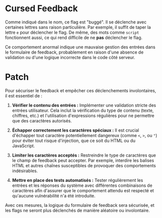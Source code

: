 # Cursed Feedback

Comme indiqué dans le nom, ce flag est "buggé". Il se déclenche avec certaines lettres sans raison particulière. Par exemple, il suffit de taper la lettre `e` pour déclencher le flag. De même, des mots comme `script` fonctionnent aussi, ce qui rend difficile de ne **pas** déclencher le flag.

Ce comportement anormal indique une mauvaise gestion des entrées dans le formulaire de feedback, probablement en raison d'une absence de validation ou d'une logique incorrecte dans le code côté serveur.

# Patch

Pour sécuriser le feedback et empêcher ces déclenchements involontaires, il est essentiel de :

1. **Vérifier le contenu des entrées :** Implémenter une validation stricte des entrées utilisateur. Cela inclut la vérification du type de contenu (texte, chiffres, etc.) et l'utilisation d'expressions régulières pour ne permettre que des caractères autorisés.

2. **Échapper correctement les caractères spéciaux :** Il est crucial d'échapper tout caractère potentiellement dangereux (comme `<`, `>`, ou `"`) pour éviter tout risque d'injection, que ce soit du HTML ou du JavaScript.

3. **Limiter les caractères acceptés :** Restreindre le type de caractères que le champ de feedback peut accepter. Par exemple, interdire les balises HTML et autres chaînes susceptibles de provoquer des comportements indésirables.

4. **Mettre en place des tests automatisés :** Tester régulièrement les entrées et les réponses du système avec différentes combinaisons de caractères afin d'assurer que le comportement attendu est respecté et qu'aucune vulnérabilité n'a été introduite.

Avec ces mesures, la logique du formulaire de feedback sera sécurisée, et les flags ne seront plus déclenchés de manière aléatoire ou involontaire.
